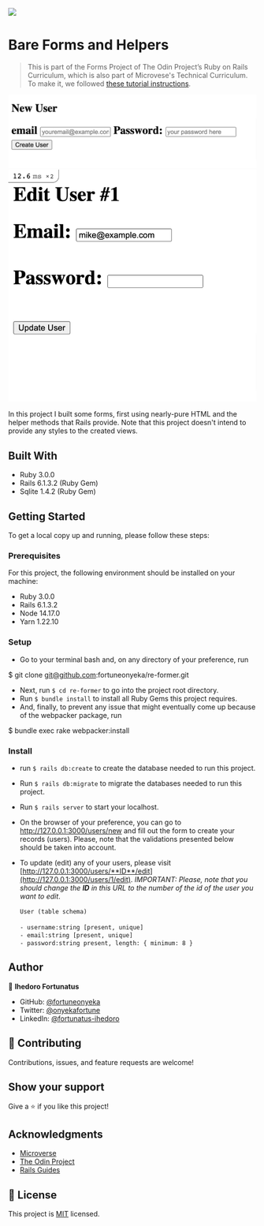 ![](https://img.shields.io/badge/Microverse-blueviolet)

# Bare Forms and Helpers

> This is part of the Forms Project of The Odin Project’s Ruby on Rails Curriculum, which is also part of Microvese's Technical Curriculum. To make it, we followed [these tutorial instructions](https://www.theodinproject.com/paths/full-stack-ruby-on-rails/courses/ruby-on-rails/lessons/forms).

<img src="lib\assets\imgs\ReFormer.png">
<img src="lib\assets\imgs\ReFormer_edit.png">

In this project I built some forms, first using nearly-pure HTML and the helper methods that Rails provide. Note that this project doesn't intend to provide any styles to the created views.

## Built With

- Ruby 3.0.0
- Rails 6.1.3.2 (Ruby Gem)
- Sqlite 1.4.2 (Ruby Gem)

## Getting Started

To get a local copy up and running, please follow these steps:

### Prerequisites

For this project, the following environment should be installed on your machine:

- Ruby 3.0.0
- Rails 6.1.3.2
- Node 14.17.0
- Yarn 1.22.10

### Setup

- Go to your terminal bash and, on any directory of your preference, run


$ git clone git@github.com:fortuneonyeka/re-former.git


- Next, run `$ cd re-former` to go into the project root directory.
- Run `$ bundle install` to install all Ruby Gems this project requires.
- And, finally, to prevent any issue that might eventually come up because of the webpacker package, run


$ bundle exec rake webpacker:install

### Install
- run `$ rails db:create` to create the database needed to run this project.
- Run `$ rails db:migrate` to migrate the databases needed to run this project.
- Run `$ rails server` to start your localhost.
- On the browser of your preference, you can go to http://127.0.0.1:3000/users/new and fill out the form to create your records (users). Please, note that the validations presented below should be taken into account.
- To update (edit) any of your users, please visit [http://127.0.0.1:3000/users/**ID**/edit](http://127.0.0.1:3000/users/1/edit). _IMPORTANT: Please, note that you should change the **ID** in this URL to the number of the id of the user you want to edit_.

      User (table schema)

      - username:string [present, unique]
      - email:string [present, unique]
      - password:string present, length: { minimum: 8 }

## Author

👤 **Ihedoro Fortunatus**

- GitHub: [@fortuneonyeka](https://github.com/fortuneonyeka/)
- Twitter: [@onyekafortune](https://twitter.com/AngelaCunaDev)
- LinkedIn: [@fortunatus-ihedoro](https://www.linkedin.com/in/fortunatus-ihedoro/)


## 🤝 Contributing

Contributions, issues, and feature requests are welcome!


## Show your support

Give a ⭐️ if you like this project!

## Acknowledgments

- [Microverse](https://www.microverse.org/)
- [The Odin Project](https://www.theodinproject.com/)
- [Rails Guides](https://guides.rubyonrails.org/index.html)

## 📝 License

This project is [MIT](./LICENSE) licensed.
